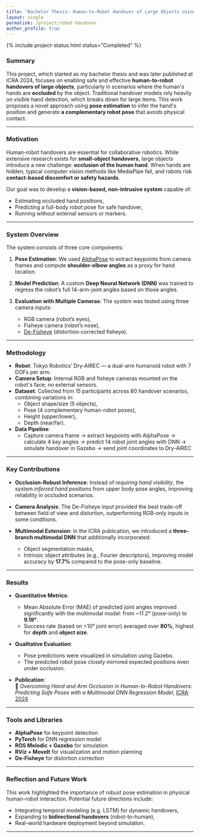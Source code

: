 ```yaml
---
title: "Bachelor Thesis: Human-to-Robot Handover of Large Objects using Pose Estimation to Overcome Hand Occlusion"
layout: single
permalink: /project/robot-handover
author_profile: true
---
```


{% include project-status.html status="Completed" %}

### Summary

This project, which started as my bachelor thesis and was later published at ICRA 2024, focuses on enabling safe and effective **human-to-robot handovers of large objects**, particularly in scenarios where the human's hands are **occluded** by the object. Traditional handover models rely heavily on visible hand detection, which breaks down for large items. This work proposes a novel approach using **pose estimation** to infer the hand's position and generate **a complementary robot pose** that avoids physical contact.

---

### Motivation

Human-robot handovers are essential for collaborative robotics. While extensive research exists for **small-object handovers**, large objects introduce a new challenge: **occlusion of the human hand**. When hands are hidden, typical computer vision methods like MediaPipe fail, and robots risk **contact-based discomfort or safety hazards**.

Our goal was to develop a **vision-based, non-intrusive system** capable of:
- Estimating occluded hand positions,
- Predicting a full-body robot pose for safe handover,
- Running without external sensors or markers.

---

### System Overview

The system consists of three core components:

<!-- 1. **Pose Estimation**: We used [AlphaPose](https://github.com/MVIG-SJTU/AlphaPose) to extract keypoints from camera frames and compute **shoulder-elbow angles** as a proxy for hand location. -->
1. **Pose Estimation**: We used <a href="https://github.com/MVIG-SJTU/AlphaPose" target="_blank" rel="noopener noreferrer">AlphaPose</a> to extract keypoints from camera frames and compute **shoulder-elbow angles** as a proxy for hand location.

2. **Model Prediction**: A custom **Deep Neural Network (DNN)** was trained to regress the robot’s full 14-arm-joint angles based on those angles.

3. **Evaluation with Multiple Cameras**: The system was tested using three camera inputs:
   - RGB camera (robot’s eyes),
   - Fisheye camera (robot’s nose),
   <!-- - [De-Fisheye](https://github.com/duducosmos/defisheye) (distortion-corrected fisheye). -->
   - <a href="https://github.com/duducosmos/defisheye" target="_blank" rel="noopener noreferrer">De-Fisheye</a> (distortion-corrected fisheye).


---

### Methodology

- **Robot**: Tokyo Robotics’ Dry-AIREC — a dual-arm humanoid robot with 7 DOFs per arm.
- **Camera Setup**: Internal RGB and fisheye cameras mounted on the robot's face; no external sensors.
- **Dataset**: Collected from 15 participants across 80 handover scenarios, combining variations in:
  - Object shape/size (5 objects),
  - Pose (4 complementary human-robot poses),
  - Height (upper/lower),
  - Depth (near/far).
- **Data Pipeline**:
  - Capture camera frame → extract keypoints with AlphaPose → calculate 4 key angles → predict 14 robot joint angles with DNN → simulate handover in Gazebo → send joint coordinates to Dry-AIREC

---

### Key Contributions

- **Occlusion-Robust Inference**: Instead of *requiring hand visibility*, the system *inferred hand positions* from upper body pose angles, improving reliability in occluded scenarios.

- **Camera Analysis**: The De-Fisheye input provided the best trade-off between field of view and distortion, outperforming RGB-only inputs in some conditions.

- **Multimodal Extension**: In the ICRA publication, we introduced a **three-branch multimodal DNN** that additionally incorporated:
  - Object segmentation masks,
  - Intrinsic object attributes (e.g., Fourier descriptors), improving model accuracy by **17.7%** compared to the pose-only baseline.

---

### Results

- **Quantitative Metrics**:
  - Mean Absolute Error (MAE) of predicted joint angles improved significantly with the multimodal model: from ~11.2° (pose-only) to **9.19°**.
  - Success rate (based on <10° joint error) averaged over **80%**, highest for **depth** and **object size**.

- **Qualitative Evaluation**:
  - Pose predictions were visualized in simulation using Gazebo.
  - The predicted robot pose closely mirrored expected positions even under occlusion.

- **Publication**:  
  📄 *Overcoming Hand and Arm Occlusion in Human-to-Robot Handovers: Predicting Safe Poses with a Multimodal DNN Regression Model*, <a href="https://ieeexplore.ieee.org/document/10610777" target="_blank" rel="noopener noreferrer">ICRA 2024</a>
  <!-- [ICRA 2024](https://ieeexplore.ieee.org/document/10610777) -->

---

### Tools and Libraries

- **AlphaPose** for keypoint detection
- **PyTorch** for DNN regression model
- **ROS Melodic + Gazebo** for simulation
- **RViz + MoveIt** for visualization and motion planning
- **De-Fisheye** for distortion correction

---

### Reflection and Future Work

This work highlighted the importance of robust pose estimation in physical human-robot interaction. Potential future directions include:
- Integrating temporal modeling (e.g. LSTM) for dynamic handovers,
- Expanding to **bidirectional handovers** (robot-to-human),
- Real-world hardware deployment beyond simulation.

---

